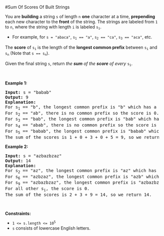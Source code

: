#Sum Of Scores Of Built Strings
<p>You are <strong>building</strong> a string <code>s</code> of length <code>n</code> <strong>one</strong> character at a time, <strong>prepending</strong> each new character to the <strong>front</strong> of the string. The strings are labeled from <code>1</code> to <code>n</code>, where the string with length <code>i</code> is labeled <code>s<sub>i</sub></code>.</p>
<ul>
<li>For example, for <code>s = "abaca"</code>, <code>s<sub>1</sub> == "a"</code>, <code>s<sub>2</sub> == "ca"</code>, <code>s<sub>3</sub> == "aca"</code>, etc.</li>
</ul>
<p>The <strong>score</strong> of <code>s<sub>i</sub></code> is the length of the <strong>longest common prefix</strong> between <code>s<sub>i</sub></code> and <code>s<sub>n</sub></code> (Note that <code>s == s<sub>n</sub></code>).</p>
<p>Given the final string <code>s</code>, return<em> the <strong>sum</strong> of the <strong>score</strong> of every </em><code>s<sub>i</sub></code>.</p>
<p> </p>
<p><strong class="example">Example 1:</strong></p>
<pre><strong>Input:</strong> s = "babab"
<strong>Output:</strong> 9
<strong>Explanation:</strong>
For s<sub>1</sub> == "b", the longest common prefix is "b" which has a score of 1.
For s<sub>2</sub> == "ab", there is no common prefix so the score is 0.
For s<sub>3</sub> == "bab", the longest common prefix is "bab" which has a score of 3.
For s<sub>4</sub> == "abab", there is no common prefix so the score is 0.
For s<sub>5</sub> == "babab", the longest common prefix is "babab" which has a score of 5.
The sum of the scores is 1 + 0 + 3 + 0 + 5 = 9, so we return 9.</pre>
<p><strong class="example">Example 2:</strong></p>
<pre><strong>Input:</strong> s = "azbazbzaz"
<strong>Output:</strong> 14
<strong>Explanation:</strong> 
For s<sub>2</sub> == "az", the longest common prefix is "az" which has a score of 2.
For s<sub>6</sub> == "azbzaz", the longest common prefix is "azb" which has a score of 3.
For s<sub>9</sub> == "azbazbzaz", the longest common prefix is "azbazbzaz" which has a score of 9.
For all other s<sub>i</sub>, the score is 0.
The sum of the scores is 2 + 3 + 9 = 14, so we return 14.
</pre>
<p> </p>
<p><strong>Constraints:</strong></p>
<ul>
<li><code>1 &lt;= s.length &lt;= 10<sup>5</sup></code></li>
<li><code>s</code> consists of lowercase English letters.</li>
</ul>
